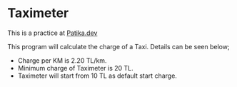 # Taximeter
This is a practice at [Patika.dev](https://app.patika.dev/egitimler/java-ile-backend-web-development-patikasi/java101/pratik-taksimetre)

This program will calculate the charge of a Taxi. Details can be seen below;

- Charge per KM is 2.20 TL/km.
- Minimum charge of Taximeter is 20 TL.
- Taximeter will start from 10 TL as default start charge.

